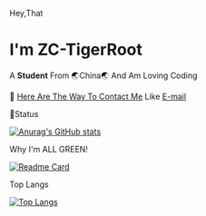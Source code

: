 Hey,That
# I'm ZC-TigerRoot

A **Student** From 🌏China🌏 And Am Loving Coding

💬 [Here Are The Way To Contact Me](https://blog.tigerroot.cn)
Like [E-mail](mailto:zc.tigerroot@tigerroot.cn)

🐷Status

[![Anurag's GitHub stats](https://github-readme-stats.vercel.app/api?username=ZC-TigerRoot&show_icons=true&theme=dark)](https://github.com/anuraghazra/github-readme-stats)

Why I'm ALL GREEN!

[![Readme Card](https://github-readme-stats.vercel.app/api/pin/?username=ZC-TigerRoot&repo=green&show_owner=true)](https://github.com/ZC-TigerRoot/green)

Top Langs

[![Top Langs](https://github-readme-stats.vercel.app/api/top-langs/?username=ZC-TigerRoot)](https://github.com/anuraghazra/github-readme-stats)


